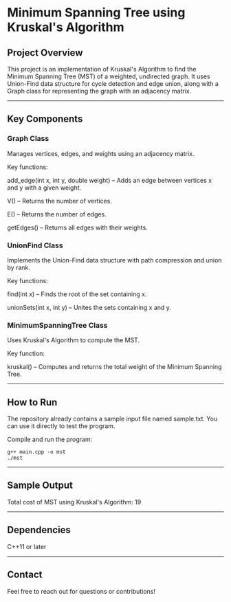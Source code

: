 # Minimum Spanning Tree using Kruskal's Algorithm

## Project Overview

This project is an implementation of Kruskal's Algorithm to find the Minimum Spanning Tree (MST) of a weighted, undirected graph. It uses Union-Find data structure for cycle detection and edge union, along with a Graph class for representing the graph with an adjacency matrix.

---

## Key Components

### Graph Class

Manages vertices, edges, and weights using an adjacency matrix.

Key functions:

add_edge(int x, int y, double weight) – Adds an edge between vertices x and y with a given weight.

V() – Returns the number of vertices.

E() – Returns the number of edges.

getEdges() – Returns all edges with their weights.

### UnionFind Class

Implements the Union-Find data structure with path compression and union by rank.

Key functions:

find(int x) – Finds the root of the set containing x.

unionSets(int x, int y) – Unites the sets containing x and y.

### MinimumSpanningTree Class

Uses Kruskal's Algorithm to compute the MST.

Key function:

kruskal() – Computes and returns the total weight of the Minimum Spanning Tree.

---

## How to Run

The repository already contains a sample input file named sample.txt. You can use it directly to test the program.

Compile and run the program:

```
g++ main.cpp -o mst
./mst
```

---

## Sample Output

Total cost of MST using Kruskal's Algorithm: 19

---

## Dependencies

C++11 or later

---

## Contact

Feel free to reach out for questions or contributions!
